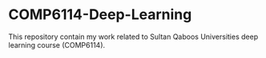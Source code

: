 # COMP6114-Deep-Learning
This repository contain my work related to Sultan Qaboos Universities deep learning course (COMP6114).
